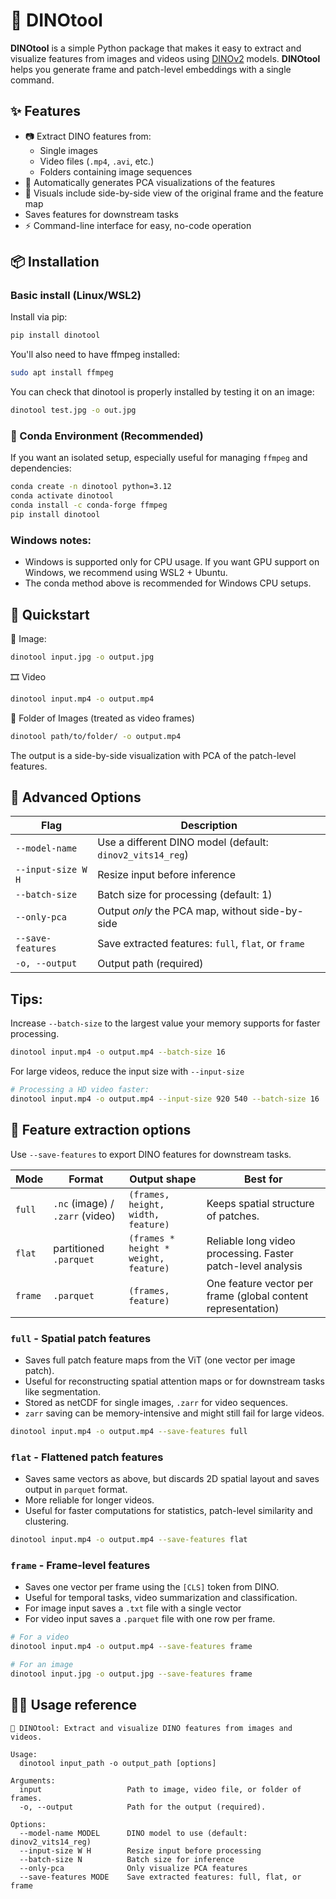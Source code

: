 # 🦕 DINOtool

**DINOtool** is a simple Python package that makes it easy to extract and visualize features from images and videos using [DINOv2](https://dinov2.metademolab.com/) models.
**DINOtool** helps you generate frame and patch-level embeddings with a single command.

## ✨ Features

- 📷 Extract DINO features from:
  - Single images
  - Video files (`.mp4`, `.avi`, etc.)
  - Folders containing image sequences
- 🌈 Automatically generates PCA visualizations of the features
- 🧠 Visuals include side-by-side view of the original frame and the feature map
- Saves features for downstream tasks
- ⚡ Command-line interface for easy, no-code operation

## 📦 Installation

### Basic install (Linux/WSL2)

Install via pip:

```bash
pip install dinotool
```
You'll also need to have ffmpeg installed:

```bash
sudo apt install ffmpeg
```
You can check that dinotool is properly installed by testing it on an image:

```bash
dinotool test.jpg -o out.jpg
```

### 🐍 Conda Environment (Recommended)
If you want an isolated setup, especially useful for managing `ffmpeg` and dependencies:

```bash
conda create -n dinotool python=3.12
conda activate dinotool
conda install -c conda-forge ffmpeg
pip install dinotool
```

### Windows notes:
- Windows is supported only for CPU usage. If you want GPU support on Windows, we recommend using WSL2 + Ubuntu.
- The conda method above is recommended for Windows CPU setups.

## 🚀 Quickstart

📸 Image:
```bash
dinotool input.jpg -o output.jpg
```

🎞️ Video
```bash
dinotool input.mp4 -o output.mp4
```

📁 Folder of Images (treated as video frames)
```bash
dinotool path/to/folder/ -o output.mp4
```

The output is a side-by-side visualization with PCA of the patch-level features.

## 🧪 Advanced Options

| Flag                | Description                                                           |
|---------------------|------------------------------------------------------------------------|
| `--model-name`      | Use a different DINO model (default: `dinov2_vits14_reg`)             |
| `--input-size W H`  | Resize input before inference                                          |
| `--batch-size`      | Batch size for processing (default: 1)                                 |
| `--only-pca`        | Output *only* the PCA map, without side-by-side                        |
| `--save-features`   | Save extracted features: `full`, `flat`, or `frame`                   |
| `-o, --output`      | Output path (required)                                                 |

## Tips:
Increase `--batch-size` to the largest value your memory supports for faster processing. 

```bash
dinotool input.mp4 -o output.mp4 --batch-size 16
```

For large videos, reduce the input size with `--input-size`

```bash
# Processing a HD video faster:
dinotool input.mp4 -o output.mp4 --input-size 920 540 --batch-size 16
```


## 💾 Feature extraction options

Use `--save-features` to export DINO features for downstream tasks.

| Mode     | Format                         | Output shape            |     Best for      |
|----------|--------------------------------|-------------------------|---------------------------|
| `full`   | `.nc` (image) / `.zarr` (video)| `(frames, height, width, feature)`|  Keeps spatial structure of patches.    |
| `flat`   | partitioned `.parquet`         | `(frames * height * weight, feature)`|  Reliable long video processing. Faster patch-level analysis  |
| `frame`  | `.parquet`                     | `(frames, feature)`| One feature vector per frame (global content representation) |

### `full` - Spatial patch features
- Saves full patch feature maps from the ViT (one vector per image patch).
- Useful for reconstructing spatial attention maps or for downstream tasks like segmentation.
- Stored as netCDF for single images, `.zarr` for video sequences.
- `zarr` saving can be memory-intensive and might still fail for large videos.

```bash
dinotool input.mp4 -o output.mp4 --save-features full
```

### `flat` - Flattened patch features
- Saves same vectors as above, but discards 2D spatial layout and saves output in `parquet` format.
- More reliable for longer videos.
- Useful for faster computations for statistics, patch-level similarity and clustering.

```bash
dinotool input.mp4 -o output.mp4 --save-features flat
```

### `frame` - Frame-level features
- Saves one vector per frame using the `[CLS]` token from DINO.
- Useful for temporal tasks, video summarization and classification.
- For image input saves a `.txt` file with a single vector
- For video input saves a `.parquet` file with one row per frame.

```bash
# For a video
dinotool input.mp4 -o output.mp4 --save-features frame

# For an image
dinotool input.jpg -o output.jpg --save-features frame
```

## 🧑‍💻 Usage reference

```text
🦕 DINOtool: Extract and visualize DINO features from images and videos.

Usage:
  dinotool input_path -o output_path [options]

Arguments:
  input                   Path to image, video file, or folder of frames.
  -o, --output            Path for the output (required).

Options:
  --model-name MODEL      DINO model to use (default: dinov2_vits14_reg)
  --input-size W H        Resize input before processing
  --batch-size N          Batch size for inference
  --only-pca              Only visualize PCA features
  --save-features MODE    Save extracted features: full, flat, or frame
```